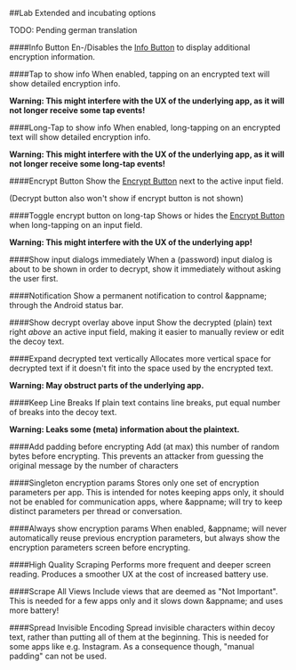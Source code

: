 ##Lab
Extended and incubating options

TODO: Pending german translation

####Info Button
En-/Disables the [Info Button](/buttons#button_info) to display additional encryption information.

####Tap to show info
When enabled, tapping on an encrypted text will show detailed encryption info.

**Warning: This might interfere with the UX of the underlying app, as it will not longer receive some tap events!**

####Long-Tap to show info
When enabled, long-tapping on an encrypted text will show detailed encryption info.

**Warning: This might interfere with the UX of the underlying app, as it will not longer receive some long-tap events!**

####Encrypt Button
Show the [Encrypt Button](/buttons#button_encrypt) next to the active input field.

 (Decrypt button also won't show if encrypt button is not shown)
 
 ####Toggle encrypt button on long-tap
Shows or hides the  [Encrypt Button](/buttons#button_encrypt)  when long-tapping on an input field.

**Warning: This might interfere with the UX of the underlying app!**

####Show input dialogs immediately
When a (password) input dialog is about to be shown in order to decrypt, show it immediately without asking the user first.
   
####Notification
Show a permanent notification to control &appname; through the Android status bar.

####Show decrypt overlay above input
Show the decrypted (plain) text right *above* an active input field, making it easier to manually review or edit the decoy text.

####Expand decrypted text vertically
Allocates more vertical space for decrypted text if it doesn't fit into the space used by the encrypted text. 

**Warning: May obstruct parts of the underlying app.**

####Keep Line Breaks
If plain text contains line breaks, put equal number of breaks into the decoy text. 

**Warning: Leaks some (meta) information about the plaintext.**

####Add padding before encrypting
Add (at max) this number of random bytes before encrypting. This prevents an attacker from guessing the original message by the number of characters 

####Singleton encryption params
Stores only one set of encryption parameters per app. This is intended for notes keeping apps only, it should not be enabled for communication apps, where &appname; will try to keep distinct parameters per thread or conversation.

####Always show encryption params
When enabled, &appname; will never automatically reuse previous encryption parameters, but always show the encryption parameters screen before encrypting.

####High Quality Scraping
Performs more frequent and deeper screen reading. Produces a smoother UX at the cost of increased battery use.

####Scrape All Views
Include views that are deemed as "Not Important". This is needed for a few apps only and it slows down &appname; and uses more battery!

<a name="spreadinvisibleencoding"></a>
####Spread Invisible Encoding
Spread invisible characters within decoy text, rather than putting all of them at the beginning. This is needed for some apps like e.g. Instagram.
As a consequence though, "manual padding" can not be used.


